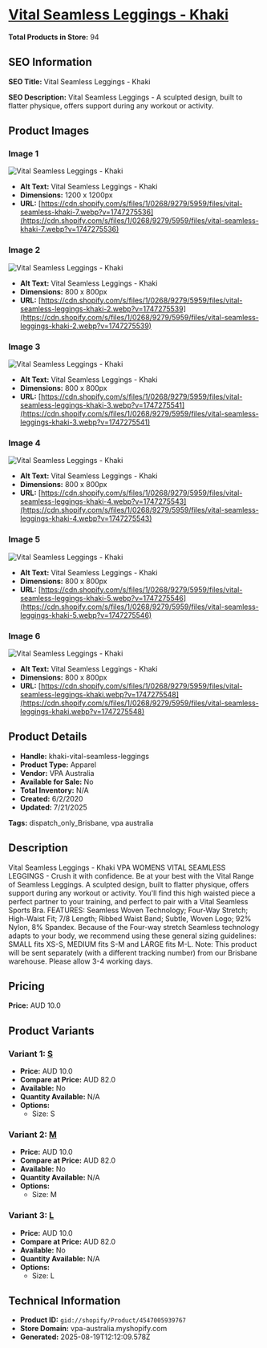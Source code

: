 # [Vital Seamless Leggings  - Khaki](https://vpa-australia.myshopify.com/products/khaki-vital-seamless-leggings)

**Total Products in Store:** 94

## SEO Information

**SEO Title:** Vital Seamless Leggings  - Khaki

**SEO Description:** Vital Seamless Leggings - A sculpted design, built to flatter physique, offers support during any workout or activity.

## Product Images

### Image 1
![Vital Seamless Leggings  - Khaki](https://cdn.shopify.com/s/files/1/0268/9279/5959/files/vital-seamless-khaki-7.webp?v=1747275536)

- **Alt Text:** Vital Seamless Leggings  - Khaki
- **Dimensions:** 1200 x 1200px
- **URL:** [https://cdn.shopify.com/s/files/1/0268/9279/5959/files/vital-seamless-khaki-7.webp?v=1747275536](https://cdn.shopify.com/s/files/1/0268/9279/5959/files/vital-seamless-khaki-7.webp?v=1747275536)

### Image 2
![Vital Seamless Leggings  - Khaki](https://cdn.shopify.com/s/files/1/0268/9279/5959/files/vital-seamless-leggings-khaki-2.webp?v=1747275539)

- **Alt Text:** Vital Seamless Leggings  - Khaki
- **Dimensions:** 800 x 800px
- **URL:** [https://cdn.shopify.com/s/files/1/0268/9279/5959/files/vital-seamless-leggings-khaki-2.webp?v=1747275539](https://cdn.shopify.com/s/files/1/0268/9279/5959/files/vital-seamless-leggings-khaki-2.webp?v=1747275539)

### Image 3
![Vital Seamless Leggings  - Khaki](https://cdn.shopify.com/s/files/1/0268/9279/5959/files/vital-seamless-leggings-khaki-3.webp?v=1747275541)

- **Alt Text:** Vital Seamless Leggings  - Khaki
- **Dimensions:** 800 x 800px
- **URL:** [https://cdn.shopify.com/s/files/1/0268/9279/5959/files/vital-seamless-leggings-khaki-3.webp?v=1747275541](https://cdn.shopify.com/s/files/1/0268/9279/5959/files/vital-seamless-leggings-khaki-3.webp?v=1747275541)

### Image 4
![Vital Seamless Leggings  - Khaki](https://cdn.shopify.com/s/files/1/0268/9279/5959/files/vital-seamless-leggings-khaki-4.webp?v=1747275543)

- **Alt Text:** Vital Seamless Leggings  - Khaki
- **Dimensions:** 800 x 800px
- **URL:** [https://cdn.shopify.com/s/files/1/0268/9279/5959/files/vital-seamless-leggings-khaki-4.webp?v=1747275543](https://cdn.shopify.com/s/files/1/0268/9279/5959/files/vital-seamless-leggings-khaki-4.webp?v=1747275543)

### Image 5
![Vital Seamless Leggings  - Khaki](https://cdn.shopify.com/s/files/1/0268/9279/5959/files/vital-seamless-leggings-khaki-5.webp?v=1747275546)

- **Alt Text:** Vital Seamless Leggings  - Khaki
- **Dimensions:** 800 x 800px
- **URL:** [https://cdn.shopify.com/s/files/1/0268/9279/5959/files/vital-seamless-leggings-khaki-5.webp?v=1747275546](https://cdn.shopify.com/s/files/1/0268/9279/5959/files/vital-seamless-leggings-khaki-5.webp?v=1747275546)

### Image 6
![Vital Seamless Leggings  - Khaki](https://cdn.shopify.com/s/files/1/0268/9279/5959/files/vital-seamless-leggings-khaki.webp?v=1747275548)

- **Alt Text:** Vital Seamless Leggings  - Khaki
- **Dimensions:** 800 x 800px
- **URL:** [https://cdn.shopify.com/s/files/1/0268/9279/5959/files/vital-seamless-leggings-khaki.webp?v=1747275548](https://cdn.shopify.com/s/files/1/0268/9279/5959/files/vital-seamless-leggings-khaki.webp?v=1747275548)

## Product Details

- **Handle:** khaki-vital-seamless-leggings
- **Product Type:** Apparel
- **Vendor:** VPA Australia
- **Available for Sale:** No
- **Total Inventory:** N/A
- **Created:** 6/2/2020
- **Updated:** 7/21/2025

**Tags:** dispatch_only_Brisbane, vpa australia

## Description

Vital Seamless Leggings - Khaki VPA WOMENS VITAL SEAMLESS LEGGINGS - Crush it with confidence. Be at your best with the Vital Range of Seamless Leggings. A sculpted design, built to flatter physique, offers support during any workout or activity. You'll find this high waisted piece a perfect partner to your training, and perfect to pair with a Vital Seamless Sports Bra. FEATURES: Seamless Woven Technology; Four-Way Stretch; High-Waist Fit; 7/8 Length; Ribbed Waist Band; Subtle, Woven Logo; 92% Nylon, 8% Spandex. Because of the Four-way stretch Seamless technology adapts to your body, we recommend using these general sizing guidelines: SMALL fits XS-S, MEDIUM fits S-M and LARGE fits M-L. Note: This product will be sent separately (with a different tracking number) from our Brisbane warehouse. Please allow 3-4 working days.

## Pricing

**Price:** AUD 10.0

## Product Variants

### Variant 1: [S](https://vpa-australia.myshopify.com/products/khaki-vital-seamless-leggings)

- **Price:** AUD 10.0
- **Compare at Price:** AUD 82.0
- **Available:** No
- **Quantity Available:** N/A
- **Options:**
  - Size: S

### Variant 2: [M](https://vpa-australia.myshopify.com/products/khaki-vital-seamless-leggings)

- **Price:** AUD 10.0
- **Compare at Price:** AUD 82.0
- **Available:** No
- **Quantity Available:** N/A
- **Options:**
  - Size: M

### Variant 3: [L](https://vpa-australia.myshopify.com/products/khaki-vital-seamless-leggings)

- **Price:** AUD 10.0
- **Compare at Price:** AUD 82.0
- **Available:** No
- **Quantity Available:** N/A
- **Options:**
  - Size: L

## Technical Information

- **Product ID:** `gid://shopify/Product/4547005939767`
- **Store Domain:** vpa-australia.myshopify.com
- **Generated:** 2025-08-19T12:12:09.578Z

